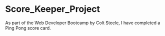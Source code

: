 # Score_Keeper_Project
As part of the Web Developer Bootcamp by Colt Steele, I have completed a Ping Pong score card.
